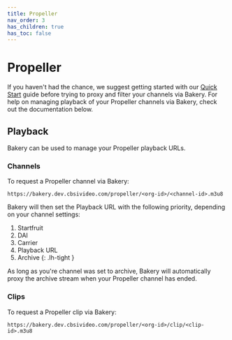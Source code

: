 ```yaml
---
title: Propeller
nav_order: 3
has_children: true
has_toc: false
---
```


# Propeller

If you haven't had the chance, we suggest getting started with our <a href="/bakery/quick-start/2020/03/05/quick-start.html">Quick Start</a> guide before trying to proxy and filter your channels via Bakery. For help on
managing playback of your Propeller channels via Bakery, check out the documentation below. 

## Playback

Bakery can be used to manage your Propeller playback URLs. 

### Channels

To request a Propeller channel via Bakery:

    https://bakery.dev.cbsivideo.com/propeller/<org-id>/<channel-id>.m3u8

Bakery will then set the Playback URL with the following priority, depending on your channel settings:

1. Startfruit
2. DAI
3. Carrier
4. Playback URL
5. Archive
{: .lh-tight }

As long as you're channel was set to archive, Bakery will automatically proxy the archive stream when your Propeller channel has ended. 

### Clips

To request a Propeller clip via Bakery:

    https://bakery.dev.cbsivideo.com/propeller/<org-id>/clip/<clip-id>.m3u8

